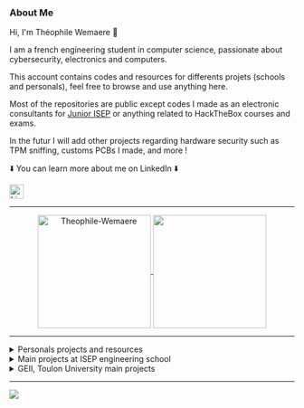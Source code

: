 ### About Me

Hi, I'm Théophile Wemaere 👋

I am a french engineering student in computer science, passionate about cybersecurity, electronics and computers.

This account contains codes and resources for differents projets (schools and personals), feel free to browse and use anything here.

Most of the repositories are public except codes I made as an electronic consultants for [Junior ISEP](https://www.juniorisep.com/) or anything related to HackTheBox courses and exams.

In the futur I will add other projects regarding hardware security such as TPM sniffing, customs PCBs I made, and more !

⬇️ You can learn more about me on LinkedIn ⬇️

[<img src="https://img.shields.io/badge/LinkedIn-282C34?logo=linkedin&logoColor=0077B5" alt="LinkedIn logo" title="LinkedIn" height="25" />](https://www.linkedin.com/in/twemaere)

---

<p align="center">
<a href="https://github.com/Theophile-Wemaere">
  <img height=200 align="center" src="https://github-readme-stats.vercel.app/api?username=Theophile-Wemaere&theme=dark&show_icons=true&hide_border=false&count_private=true" alt="Theophile-Wemaere" />
</a>
<a href="https://github.com/Theophile-Wemaere">
  <img height=200 align="center" src="https://github-readme-stats.vercel.app/api/top-langs/?username=Theophile-Wemaere&hide_border=false&include_all_commits=true&layout=compact&card_width=320&langs_count=8&theme=dark" />
</a>

<!--[![trophy](https://github-profile-trophy.vercel.app/?username=Theophile-Wemaere&theme=onedark)](https://github.com/ryo-ma/github-profile-trophy) -->

---

<details>
<summary>Personals projects and resources</summary>
<br>

- [Bitlocker bypass with TPM sniffing](https://github.com/Theophile-Wemaere/TPM-sniffing)
- [CVE PoC Downloader](https://github.com/Theophile-Wemaere/poc-on-github-downloader)
- [YWH Dojo writeups](https://github.com/Theophile-Wemaere/YWH-writeups)
- [Raspberry PI and Flipper Zero stock locator](https://github.com/Theophile-Wemaere/pylocator)
- [Rubber Ducky / Bad USB with arduino](https://github.com/Theophile-Wemaere/arduino-bad-usb)

</details>

<details>
<summary>Main projects at ISEP engineering school</summary>
<br>

- [Take-Eir (first year project)](https://github.com/Theophile-Wemaere/take-eir-app) : website for monitoring air quality, temperature, heartbeats, ...
  - Written in pure PHP, JS, HTML and CSS (no framework)
  - Include multiples devices managements, users management from admin view, ticketing and chat systems, and lot of others features.
  - Linked with other repository such as [take-eir v2](https://github.com/Theophile-Wemaere/healtheir-v2) (PCB) and [healtheir-v2-integration](https://github.com/Theophile-Wemaere/healtheir-v2-integration) (API and embedded code)
- Java project such as :
  - [MINI RPG](https://github.com/Theophile-Wemaere/MINI-RPG-LITE-3000)
  - [Seven Wonders Architects](https://github.com/Theophile-Wemaere/A1-prog-seven-wonders-architects)
- Web projects such as :
  - [aubouleau](https://github.com/Theophile-Wemaere/aubouleau) : Django and Tailwind application to consult ISEP available rooms, find equipment and report problems
  - [Tailored Social Network](https://github.com/Theophile-Wemaere/aubouleau) : Social Network built with Flask with recommendation algorithms, chatting, ...
- Cybersecurity project such as [Lincox](https://github.com/Theophile-Wemaere/lincox), a vulnerability scanner written in python (work in progress)

</details>

<details>
<summary>GEII, Toulon University main projects</summary>
<br>

- [Code for embedded (C) and top level (C#) robot control](https://github.com/Theophile-Wemaere/projet-robot-GEII)
- [Intership on embedded computer vision](https://github.com/Theophile-Wemaere/Stage-GEII)
- [NMEA to KML converter](https://github.com/Theophile-Wemaere/GEII/tree/main/Algo-SE)

</details>

---

<img src="https://visitcount.itsvg.in/api?id=Theophile-Wemaere&label=Visitors&color=8&icon=1&pretty=true" />
